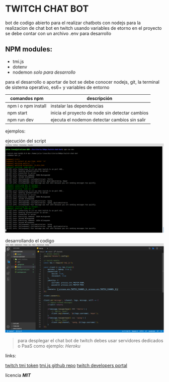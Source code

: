 # TWITCH CHAT BOT

bot de codigo abierto para el realizar chatbots con nodejs para la realizacion de chat bot en twitch usando variables de etorno en el proyecto se debe contar con un archivo .env para desarrollo

## NPM modules:

* tmi.js
* dotenv
* nodemon *solo para desarrollo*

para el desarrollo  o aportar de bot se debe conocer nodejs, git, la terminal de sistema operativo, es6+ y variables de entorno

| comandos npm | descripción |
| ----------- | ----------- |
| npm i o npm install | instalar las dependencias |
| npm start | inicia el proyecto de node sin detectar cambios |
| npm run dev | ejecuta el nodemon detectar cambios sin salir |

ejemplos:

ejecución del script
![alt text](docs/ejemplo1.png "node in development mode")

desarrollando el codigo
![alt text](docs/ejemplo2.png "writing twitch chat bot")

> para desplegar el chat bot de twitch debes usar servidores dedicados o PaaS como ejemplo: *Heroku*

links: 

[twitch tmi token](https://twitchapps.com/tmi/)
[tmi.js github repo](https://github.com/tmijs/tmi.js)
[twitch developers portal](https://dev.twitch.tv/)

licencia __*MIT*__

